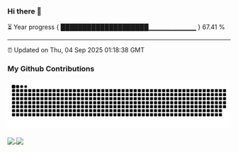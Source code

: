 ### Hi there 👋

⏳ Year progress { ████████████████████▁▁▁▁▁▁▁▁▁▁ } 67.41 %

---

⏰ Updated on Thu, 04 Sep 2025 01:18:38 GMT

### My Github Contributions
![](https://raw.githubusercontent.com/iambrc/iambrc/main/assets/github-contribution-grid-snake.svg)

<a href="https://github.com/iambrc/github-readme-stats">
  <img height=200 align="center" src="https://my-repo-flame-eta.vercel.app/api?username=iambrc" />
</a>
<a href="https://github.com/iambrc/convoychat">
  <img height=200 align="center" src="https://my-repo-flame-eta.vercel.app/api/top-langs?username=iambrc&layout=compact&langs_count=8&card_width=320" />
</a>

